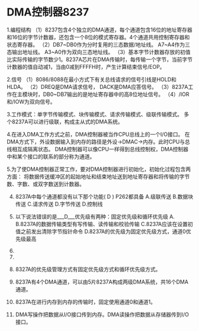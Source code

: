 # DMA控制器8237

1.编程结构
 （1）8237包含4个独立的DMA通道，每个通道包含16位的地址寄存器和16位的字节计数器，还包含一个8位的模式寄存器。4个通道共用控制寄存器和状态寄存器。
 （2）DB7~DB0作为分时复用的三态数据/地址线。
     A7~A4作为三态输出地址线。
     A3~A0作为双向三态地址线。
 （3）基本字节计数器存放的初值比实际传输的字节数少1。8237A芯片在DMA传输时，每传输一个字节，当前字节计数器的值自动减1，当由0减到FFFFH时，产生计算结束信号/EOP。
 
2.信号
 （1）8086/8088在最小方式下有关总线请求的信号引线是HOLD和HLDA。
 （2）DREQ是DMA请求信号， DACK是DMA应答信号。
 （3）8237A工作在主模块时，DB0~DB7输出的是地址寄存器中的高8位地址信号。
 （4）/IOR和/IOW为双向信号。

3.工作模式：单字节传输模式、块传输模式、请求传输模式、级联传输模式。
 多个8237A可以进行级联，构成主从式的DMA系统。
 
4.在进入DMA工作方式之前，DMA控制器被当作CPU总线上的一个I/O接口。
 在DMA方式下，外设数据输入到内存的路径是外设→DMAC→内存。此时CPU与总线相互成隔离状态。
 DMA控制器可以像CPU一样得到总线控制权，DMA控制器中和某个接口的联系的部分称为通道。

5.为了使DMA控制器正常工作，要对DMA控制器进行初始化，初始化过程包含两方面：
将数据传送缓冲区的起始地址和结束地址送到地址寄存器和将传输的字节数、字数、或双字数送到计数器。

4.	8237A中每个通道都没有以下那个功能(  D   ) P262都具备
A.级联传送       B.数据块传送
C.请求传送       D.字节传送               D.控制线 

15.	以下说法错误的是___D___优先级有两种：固定优先级和循环优先级
A.
B.8237A的数据传输类型有写传输、读传输和校验传输
C.8237A应该在设置初值之前发出清除字节指针命令
D.8237A的优先级为固定优先级方式，通道0优先级最高

1.	
6.	


10.	8327A的优先级管理方式有固定优先级方式和循环优先级方式。
11.	8237A有4个DMA通道，可以由5片8237A构成两级DMA系统，共16个DMA通道。
12.	8237A在进行内存到内存的传输时，固定使用通道0和通道1。
13.	DMA写操作把数据从I/O接口传到内存。DMA读操作把数据从存储器传到I/O接口。
